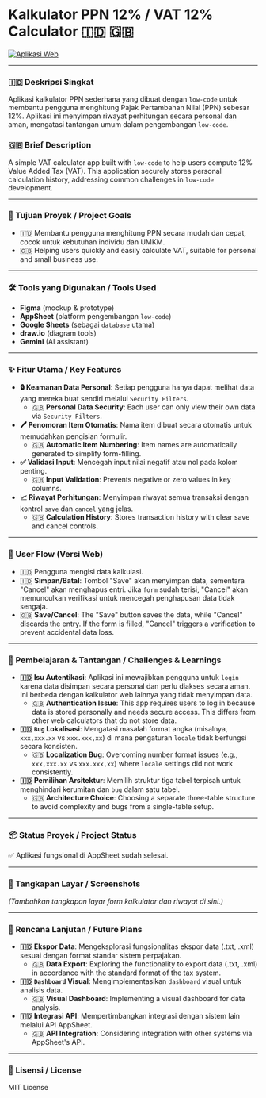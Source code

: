 # Kalkulator PPN 12% / VAT 12% Calculator 🇮🇩 🇬🇧

[![Aplikasi Web](https://img.shields.io/badge/Aplikasi_Web-Buka_Aplikasi-blue)](https://www.appsheet.com/start/c6b2645b-0d30-430a-ae0a-5956d68abd3c)

---

### 🇮🇩 Deskripsi Singkat
Aplikasi kalkulator PPN sederhana yang dibuat dengan `low-code` untuk membantu pengguna menghitung Pajak Pertambahan Nilai (PPN) sebesar 12%. Aplikasi ini menyimpan riwayat perhitungan secara personal dan aman, mengatasi tantangan umum dalam pengembangan `low-code`.

### 🇬🇧 Brief Description
A simple VAT calculator app built with `low-code` to help users compute 12% Value Added Tax (VAT). This application securely stores personal calculation history, addressing common challenges in `low-code` development.

---

### 🎯 Tujuan Proyek / Project Goals

* 🇮🇩 Membantu pengguna menghitung PPN secara mudah dan cepat, cocok untuk kebutuhan individu dan UMKM.
* 🇬🇧 Helping users quickly and easily calculate VAT, suitable for personal and small business use.

---

### 🛠️ Tools yang Digunakan / Tools Used

* **Figma** (mockup & prototype)
* **AppSheet** (platform pengembangan `low-code`)
* **Google Sheets** (sebagai `database` utama)
* **draw.io** (diagram tools)
* **Gemini** (AI assistant)

---

### ✨ Fitur Utama / Key Features

* **🔒 Keamanan Data Personal**: Setiap pengguna hanya dapat melihat data yang mereka buat sendiri melalui `Security Filters`.
  * 🇬🇧 **Personal Data Security**: Each user can only view their own data via `Security Filters`.
* **🖊️ Penomoran Item Otomatis**: Nama item dibuat secara otomatis untuk memudahkan pengisian formulir.
  * 🇬🇧 **Automatic Item Numbering**: Item names are automatically generated to simplify form-filling.
* **✅ Validasi Input**: Mencegah input nilai negatif atau nol pada kolom penting.
  * 🇬🇧 **Input Validation**: Prevents negative or zero values in key columns.
* **📈 Riwayat Perhitungan**: Menyimpan riwayat semua transaksi dengan kontrol `save` dan `cancel` yang jelas.
  * 🇬🇧 **Calculation History**: Stores transaction history with clear save and cancel controls.

---

### 🚶 User Flow (Versi Web)

* 🇮🇩 Pengguna mengisi data kalkulasi.
* 🇮🇩 **Simpan/Batal**: Tombol "Save" akan menyimpan data, sementara "Cancel" akan menghapus entri. Jika `form` sudah terisi, "Cancel" akan memunculkan verifikasi untuk mencegah penghapusan data tidak sengaja.
* 🇬🇧 **Save/Cancel**: The "Save" button saves the data, while "Cancel" discards the entry. If the form is filled, "Cancel" triggers a verification to prevent accidental data loss.

---

### 🧠 Pembelajaran & Tantangan / Challenges & Learnings

* **🇮🇩 Isu Autentikasi**: Aplikasi ini mewajibkan pengguna untuk `login` karena data disimpan secara personal dan perlu diakses secara aman. Ini berbeda dengan kalkulator web lainnya yang tidak menyimpan data.
  * 🇬🇧 **Authentication Issue**: This app requires users to log in because data is stored personally and needs secure access. This differs from other web calculators that do not store data.
* **🇮🇩 `Bug` Lokalisasi**: Mengatasi masalah format angka (misalnya, `xxx,xxx.xx` vs `xxx.xxx,xx`) di mana pengaturan `locale` tidak berfungsi secara konsisten.
  * 🇬🇧 **Localization Bug**: Overcoming number format issues (e.g., `xxx,xxx.xx` vs `xxx.xxx,xx`) where `locale` settings did not work consistently.
* **🇮🇩 Pemilihan Arsitektur**: Memilih struktur tiga tabel terpisah untuk menghindari kerumitan dan `bug` dalam satu tabel.
  * 🇬🇧 **Architecture Choice**: Choosing a separate three-table structure to avoid complexity and bugs from a single-table setup.

---

### 📦 Status Proyek / Project Status

✅ Aplikasi fungsional di AppSheet sudah selesai.

---

### 📸 Tangkapan Layar / Screenshots

*(Tambahkan tangkapan layar form kalkulator dan riwayat di sini.)*

---

### 🧠 Rencana Lanjutan / Future Plans

* **🇮🇩 Ekspor Data**: Mengeksplorasi fungsionalitas ekspor data (.txt, .xml) sesuai dengan format standar sistem perpajakan.
  * 🇬🇧 **Data Export**: Exploring the functionality to export data (.txt, .xml) in accordance with the standard format of the tax system.
* **🇮🇩 `Dashboard` Visual**: Mengimplementasikan `dashboard` visual untuk analisis data.
  * 🇬🇧 **Visual Dashboard**: Implementing a visual dashboard for data analysis.
* **🇮🇩 Integrasi API**: Mempertimbangkan integrasi dengan sistem lain melalui API AppSheet.
  * 🇬🇧 **API Integration**: Considering integration with other systems via AppSheet's API.

---

### 📁 Lisensi / License
MIT License
